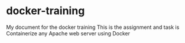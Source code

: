 # docker-training
My document for the docker training
This is the assignment and task is
Containerize any Apache web server using Docker
